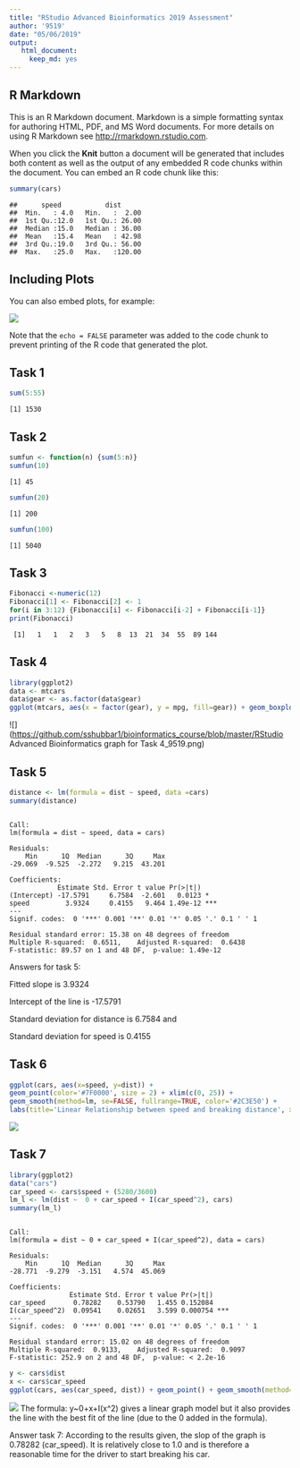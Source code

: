 ```yaml
---
title: "RStudio Advanced Bioinformatics 2019 Assessment"
author: '9519'
date: "05/06/2019"
output: 
   html_document:
     keep_md: yes
---
```




## R Markdown

This is an R Markdown document. Markdown is a simple formatting syntax for authoring HTML, PDF, and MS Word documents. For more details on using R Markdown see <http://rmarkdown.rstudio.com>.

When you click the **Knit** button a document will be generated that includes both content as well as the output of any embedded R code chunks within the document. You can embed an R code chunk like this:


```r
summary(cars)
```

```
##      speed           dist       
##  Min.   : 4.0   Min.   :  2.00  
##  1st Qu.:12.0   1st Qu.: 26.00  
##  Median :15.0   Median : 36.00  
##  Mean   :15.4   Mean   : 42.98  
##  3rd Qu.:19.0   3rd Qu.: 56.00  
##  Max.   :25.0   Max.   :120.00
```

## Including Plots

You can also embed plots, for example:

![](RStudio_Advanced_Bioinformatics_2019_assessment_files/figure-html/pressure-1.png)<!-- -->

Note that the `echo = FALSE` parameter was added to the code chunk to prevent printing of the R code that generated the plot.


## Task 1

```r
sum(5:55)
```

```
[1] 1530
```


## Task 2

```r
sumfun <- function(n) {sum(5:n)}
sumfun(10)
```

```
[1] 45
```

```r
sumfun(20)
```

```
[1] 200
```

```r
sumfun(100)
```

```
[1] 5040
```


## Task 3

```r
Fibonacci <-numeric(12)
Fibonacci[1] <- Fibonacci[2] <- 1
for(i in 3:12) {Fibonacci[i] <- Fibonacci[i-2] + Fibonacci[i-1]}
print(Fibonacci)
```

```
 [1]   1   1   2   3   5   8  13  21  34  55  89 144
```


## Task 4

```r
library(ggplot2)
data <- mtcars
data$gear <- as.factor(data$gear)
ggplot(mtcars, aes(x = factor(gear), y = mpg, fill=gear)) + geom_boxplot()
```

![](https://github.com/sshubbar1/bioinformatics_course/blob/master/RStudio Advanced Bioinformatics graph for Task 4_9519.png)


## Task 5

```r
distance <- lm(formula = dist ~ speed, data =cars)
summary(distance)
```

```

Call:
lm(formula = dist ~ speed, data = cars)

Residuals:
    Min      1Q  Median      3Q     Max 
-29.069  -9.525  -2.272   9.215  43.201 

Coefficients:
            Estimate Std. Error t value Pr(>|t|)    
(Intercept) -17.5791     6.7584  -2.601   0.0123 *  
speed         3.9324     0.4155   9.464 1.49e-12 ***
---
Signif. codes:  0 '***' 0.001 '**' 0.01 '*' 0.05 '.' 0.1 ' ' 1

Residual standard error: 15.38 on 48 degrees of freedom
Multiple R-squared:  0.6511,	Adjusted R-squared:  0.6438 
F-statistic: 89.57 on 1 and 48 DF,  p-value: 1.49e-12
```
Answers for task 5:

Fitted slope is 3.9324

Intercept of the line is -17.5791

Standard deviation for distance is 6.7584 and 

Standard deviation for speed is 0.4155


## Task 6

```r
ggplot(cars, aes(x=speed, y=dist)) + 
geom_point(color='#7F0000', size = 2) + xlim(c(0, 25)) + 
geom_smooth(method=lm, se=FALSE, fullrange=TRUE, color='#2C3E50') + 
labs(title='Linear Relationship between speed and breaking distance', x='Speed (mph)', y='Breaking Distance (ft)')
```

![](https://github.com/sshubbar1/bioinformatics_course/blob/master/unnamed-chunk-6-1.png)


## Task 7

```r
library(ggplot2)
data("cars")
car_speed <- cars$speed + (5280/3600)
lm_l <- lm(dist ~  0 + car_speed + I(car_speed^2), cars)
summary(lm_l) 
```

```

Call:
lm(formula = dist ~ 0 + car_speed + I(car_speed^2), data = cars)

Residuals:
    Min      1Q  Median      3Q     Max 
-28.771  -9.279  -3.151   4.574  45.069 

Coefficients:
               Estimate Std. Error t value Pr(>|t|)    
car_speed       0.78282    0.53790   1.455 0.152084    
I(car_speed^2)  0.09541    0.02651   3.599 0.000754 ***
---
Signif. codes:  0 '***' 0.001 '**' 0.01 '*' 0.05 '.' 0.1 ' ' 1

Residual standard error: 15.02 on 48 degrees of freedom
Multiple R-squared:  0.9133,	Adjusted R-squared:  0.9097 
F-statistic: 252.9 on 2 and 48 DF,  p-value: < 2.2e-16
```

```r
y <- cars$dist
x <- cars$car_speed
ggplot(cars, aes(car_speed, dist)) + geom_point() + geom_smooth(method='lm', formula="y~0+x+I(x^2)") + labs(title = "The average reaction time for driver to start breaking", x="Car Speed in seconds", y="Distance (ft)")
```

![](https://github.com/sshubbar1/bioinformatics_course/blob/master/unnamed-chunk-7-1.png)
The formula: y~0+x+I(x^2) gives a linear graph model but it also provides the line with the best fit of the line (due to the 0 added in the formula).

Answer task 7: According to the results given, the slop of the graph is 0.78282 (car_speed). It is relatively close to 1.0 and is therefore a reasonable time for the driver to start breaking his car.
